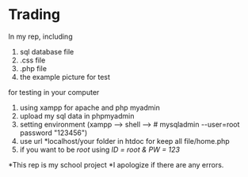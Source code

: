 # Trading
 
In my rep, including
1) sql database file
2) .css file
3) .php file
4) the example picture for test

for testing in your computer
1) using xampp for apache and php myadmin
2) upload my sql data in phpmyadmin
3) setting environment (xampp --> shell --> # mysqladmin --user=root password "123456")
4) use url *localhost/your folder in htdoc for keep all file/home.php
5) if you want to be *root* using *ID = root & PW = 123*

*This rep is my school project
*I apologize if there are any errors.
